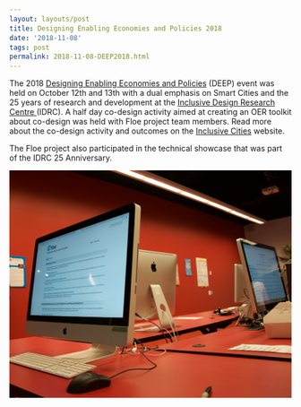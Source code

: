 ```yaml
---
layout: layouts/post
title: Designing Enabling Economies and Policies 2018
date: '2018-11-08'
tags: post
permalink: 2018-11-08-DEEP2018.html
---
```

<p>
The 2018 <a href="https://deep.idrc.ocadu.ca/">Designing Enabling Economies and Policies</a>
(DEEP) event was held on October 12th and 13th with a dual emphasis on Smart Cities and the 25
years of research and development at the
<a href="https://idrc.ocadu.ca/">Inclusive Design Research Centre </a>
(IDRC). A half day co-design activity aimed at creating an OER toolkit about co-design was held
with Floe project team members. Read more about the co-design activity and outcomes on the
<a href="https://cities.inclusivedesign.ca/ideas/deep2018-summary-and-results/">Inclusive Cities</a> website.
</p>
<p>
The Floe project also participated in the technical showcase that was part of the IDRC 25 Anniversary.
</p>
<img src="images/FloeAtDeep.png" alt="Computer showing Floe Project resources"></a>
